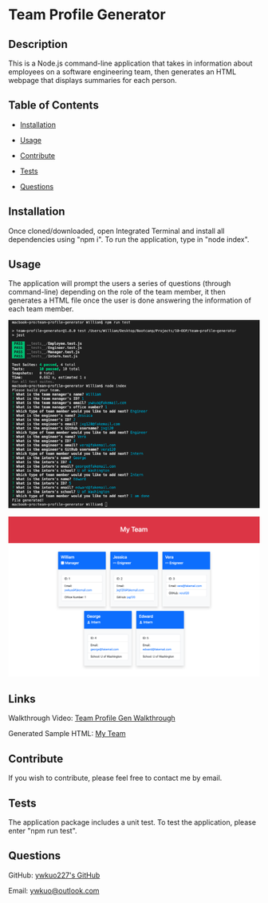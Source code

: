 # Team Profile Generator

## Description
This is a Node.js command-line application that takes in information about employees on a software engineering team, then generates an HTML webpage that displays summaries for each person.

## Table of Contents
- [Installation](#installation)
- [Usage](#usage)

- [Contribute](#contribute)
- [Tests](#tests)
- [Questions](#questions)

## Installation
Once cloned/downloaded, open Integrated Terminal and install all dependencies using "npm i". To run the application, type in "node index".

## Usage
The application will prompt the users a series of questions (through command-line) depending on the role of the team member, it then generates a HTML file once the user is done answering the information of each team member.

![Screenshot of the command-line interface.](assets/images/screenshot0.png)

![Screenshot of the generated My Team HTML.](assets/images/screenshot1.png)

## Links
Walkthrough Video: [Team Profile Gen Walkthrough](https://drive.google.com/file/d/1HtJUNkENrlCEiOuU0nfYwRqzCdQ0YMNX/view?usp=sharing)

Generated Sample HTML: [My Team](https://ywkuo227.github.io/team-profile-generator/sample-myteam.html)

## Contribute
If you wish to contribute, please feel free to contact me by email.

## Tests
The application package includes a unit test. To test the application, please enter "npm run test".

## Questions
GitHub: [ywkuo227's GitHub](https://github.com/ywkuo227)

Email: [ywkuo@outlook.com](mailto:ywkuo@outlook.com)